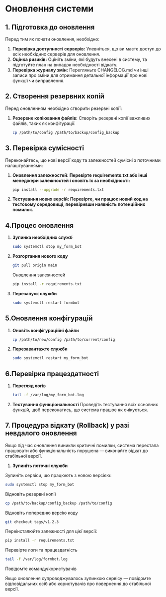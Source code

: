# Оновлення системи

## 1. Підготовка до оновлення

Перед тим як почати оновлення, необхідно:

1. **Перевірка доступності серверів:** Упевніться, що ви маєте доступ до всіх необхідних серверів для оновлення.
2. **Оцінка ризиків:** Оцініть зміни, які будуть внесені в систему, та підготуйте план на випадок необхідності відкату.
3. **Перевірка журналу змін:** Перегляньте CHANGELOG.md чи інші записи про зміни для отримання детальної інформації про нові функції чи виправлення.

## 2. Створення резервних копій

Перед оновленням необхідно створити резервні копії:

1. **Резервне копіювання файлів:**
   Створіть резервні копії важливих файлів, таких як конфігурації:
   ```bash
   cp /path/to/config /path/to/backup/config_backup
   ```
## 3. Перевірка сумісності  

Переконайтесь, що нові версії коду та залежностей сумісні з поточними налаштуваннями:

1. **Оновлення залежностей: Перевірте requirements.txt або інші менеджери залежностей і оновіть їх за необхідності:**

    ```bash
    pip install --upgrade -r requirements.txt
    ```
2. **Тестування нових версій: Перевірте, чи працює новий код на тестовому середовищі, перевіривши наявність потенційних помилок.**

## 4.Процес оновлення

1. **Зупинка необхідних служб**
    ```bash
   sudo systemctl stop my_form_bot
    ```
2. **Розгортання нового коду** 
    ```bash
   git pull origin main
    ```
   
    Оновлення залежностей
    ```bash
   pip install -r requirements.txt
    ```

3. **Перезапуск служби**
    ```bash
    sudo systemctl restart formbot
    ```

## 5.Оновлення конфігурацій

1. **Оновіть конфігураційні файли**

    ```bash
    cp /path/to/new/config /path/to/current/config
    ```
2. **Перезавантажте служби**
  
    ```bash
   sudo systemctl restart my_form_bot
    ```

## 6.Перевірка працездатності

1. **Перегляд логів**
     ```bash
   tail -f /var/log/my_form_bot.log
    ```
2. **Тестування функціональності** 
    Проведіть тестування всіх основних функцій, щоб переконатись, що система працює як очікується.

## 7. Процедура відкату (Rollback) у разі невдалого оновлення

Якщо під час оновлення виникли критичні помилки, система перестала працювати або функціональність порушена — виконайте відкат до стабільної версії.

1. **Зупиніть поточні служби**

Зупиніть сервіси, що працюють з новою версією:

```bash
sudo systemctl stop my_form_bot
```
Відновіть резервні копії

```bash
cp /path/to/backup/config_backup /path/to/config
```
Відновіть попередню версію коду

```bash
git checkout tags/v1.2.3
``` 
Переінсталюйте залежності для цієї версії:

```bash
pip install -r requirements.txt
```

Перевірте логи та працездатність

```bash
tail -f /var/log/formbot.log
```
Повідомте команду/користувачів

Якщо оновлення супроводжувалось зупинкою сервісу — повідомте відповідальних осіб або користувачів про повернення до стабільної версії.
